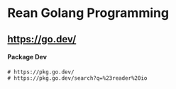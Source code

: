 # Rean Golang Programming

## https://go.dev/

#### Package Dev
    # https://pkg.go.dev/
    # https://pkg.go.dev/search?q=%23reader%20io